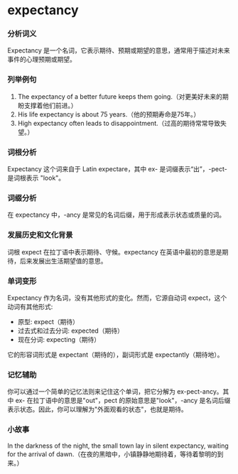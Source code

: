 # expectancy

### 分析词义

  

Expectancy 是一个名词，它表示期待、预期或期望的意思，通常用于描述对未来事件的心理预期或期望。

  

### 列举例句

  

1.  The expectancy of a better future keeps them going.（对更美好未来的期盼支撑着他们前进。）
2.  His life expectancy is about 75 years.（他的预期寿命是75年。）
3.  High expectancy often leads to disappointment.（过高的期待常常导致失望。）

  

### 词根分析

  

Expectancy 这个词来自于 Latin expectare，其中 ex- 是词缀表示“出”，-pect- 是词根表示 "look"。

  

### 词缀分析

  

在 expectancy 中，-ancy 是常见的名词后缀，用于形成表示状态或质量的词。

  

### 发展历史和文化背景

  

词根 expect 在拉丁语中表示期待、守候。expectancy 在英语中最初的意思是期待，后来发展出生活期望值的意思。

  

### 单词变形

  

Expectancy 作为名词，没有其他形式的变化。然而，它源自动词 expect，这个动词有其他形式:

  

*   原型: expect（期待）
*   过去式和过去分词: expected（期待）
*   现在分词: expecting（期待）

  

它的形容词形式是 expectant（期待的），副词形式是 expectantly（期待地）。

  

### 记忆辅助

  

你可以通过一个简单的记忆法则来记住这个单词，把它分解为 ex-pect-ancy。其中 ex- 在拉丁语中的意思是"out"，pect 的原始意思是"look"，-ancy 是名词后缀表示状态。因此，你可以理解为"外面观看的状态"，也就是期待。

  

### 小故事

  

In the darkness of the night, the small town lay in silent expectancy, waiting for the arrival of dawn.（在夜的黑暗中，小镇静静地期待着，等待着黎明的到来。）
